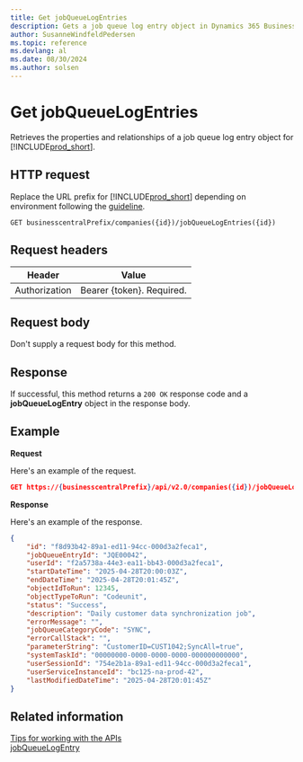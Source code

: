 ```yaml
---
title: Get jobQueueLogEntries
description: Gets a job queue log entry object in Dynamics 365 Business Central.
author: SusanneWindfeldPedersen
ms.topic: reference
ms.devlang: al
ms.date: 08/30/2024
ms.author: solsen
---
```


# Get jobQueueLogEntries

Retrieves the properties and relationships of a job queue log entry object for [!INCLUDE[prod_short](../../../includes/prod_short.md)].

## HTTP request

Replace the URL prefix for [!INCLUDE[prod_short](../../../includes/prod_short.md)] depending on environment following the [guideline](../../v2.0/endpoints-apis-for-dynamics.md).

```
GET businesscentralPrefix/companies({id})/jobQueueLogEntries({id})
```

## Request headers

|Header|Value|
|------|-----|
|Authorization  |Bearer {token}. Required. |

## Request body

Don't supply a request body for this method.

## Response

If successful, this method returns a ```200 OK``` response code and a **jobQueueLogEntry** object in the response body.

## Example

**Request**

Here's an example of the request.

```json
GET https://{businesscentralPrefix}/api/v2.0/companies({id})/jobQueueLogEntries({id})
```

**Response**

Here's an example of the response.

```json
{
    "id": "f8d93b42-89a1-ed11-94cc-000d3a2feca1",
    "jobQueueEntryId": "JQE00042",
    "userId": "f2a5738a-44e3-ea11-bb43-000d3a2feca1",
    "startDateTime": "2025-04-28T20:00:03Z",
    "endDateTime": "2025-04-28T20:01:45Z",
    "objectIdToRun": 12345,
    "objectTypeToRun": "Codeunit",
    "status": "Success",
    "description": "Daily customer data synchronization job",
    "errorMessage": "",
    "jobQueueCategoryCode": "SYNC",
    "errorCallStack": "",
    "parameterString": "CustomerID=CUST1042;SyncAll=true",
    "systemTaskId": "00000000-0000-0000-0000-000000000000",
    "userSessionId": "754e2b1a-89a1-ed11-94cc-000d3a2feca1",
    "userServiceInstanceId": "bc125-na-prod-42",
    "lastModifiedDateTime": "2025-04-28T20:01:45Z"
}
```

## Related information

[Tips for working with the APIs](/dynamics365/business-central/dev-itpro/developer/devenv-connect-apps-tips)  
[jobQueueLogEntry](../resources/dynamics_jobQueueLogEntry.md)
